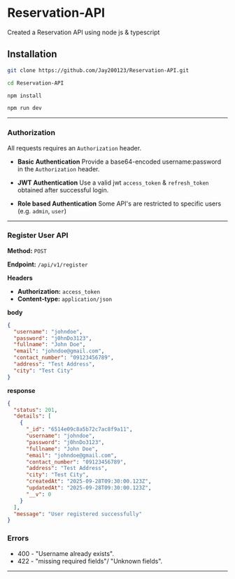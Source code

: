 # Reservation-API

Created a Reservation API using node js &amp; typescript

## Installation

```bash
git clone https://github.com/Jay200123/Reservation-API.git

cd Reservation-API

npm install

npm run dev
```

---

### Authorization

All requests requires an `Authorization` header.

- **Basic Authentication**
  Provide a base64-encoded username:password in the `Authorization` header.

- **JWT Authentication**
  Use a valid jwt `access_token` & `refresh_token` obtained after successful login.

- **Role based Authentication**
  Some API's are restricted to specific users (e.g. `admin`, `user`)

---

### Register User API

**Method:** `POST`

**Endpoint:**
`/api/v1/register`

**Headers**

- **Authorization:** `access_token`
- **Content-type:** `application/json`

**body**

```json
{
  "username": "johndoe",
  "password": "j0hnDo3123",
  "fullname": "John Doe",
  "email": "johndoe@gmail.com",
  "contact_number": "09123456789",
  "address": "Test Address",
  "city": "Test City"
}
```

**response**

```json
{
  "status": 201,
  "details": [
    {
      "_id": "6514e09c8a5b72c7ac8f9a11",
      "username": "johndoe",
      "password": "j0hnDo3123",
      "fullname": "John Doe",
      "email": "johndoe@gmail.com",
      "contact_number": "09123456789",
      "address": "Test Address",
      "city": "Test City",
      "createdAt": "2025-09-28T09:30:00.123Z",
      "updatedAt": "2025-09-28T09:30:00.123Z",
      "__v": 0
    }
  ],
  "message": "User registered successfully"
}
```

### Errors

- 400 - "Username already exists".
- 422 - "missing required fields"/ "Unknown fields".

---
